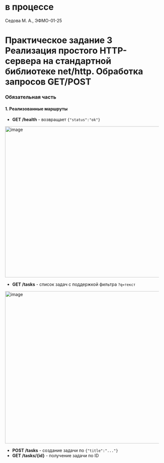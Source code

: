 # в процессе 
Седова М. А., ЭФМО-01-25
# Практическое задание 3 Реализация простого HTTP-сервера на стандартной библиотеке net/http. Обработка запросов GET/POST

### Обязательная часть
#### 1. Реализованные маршруты
- **GET /health** - возвращает `{"status":"ok"}`
<img width="1086" height="495" alt="image" src="https://github.com/user-attachments/assets/cc6dd79c-ff68-47f4-80a3-4287c87a6531" />

- **GET /tasks** - список задач с поддержкой фильтра `?q=текст`
<img width="1280" height="499" alt="image" src="https://github.com/user-attachments/assets/27e7229e-5571-44f3-9bc5-952472cf1666" />

- **POST /tasks** - создание задачи по `{"title":"..."}`
- **GET /tasks/{id}** - получение задачи по ID
